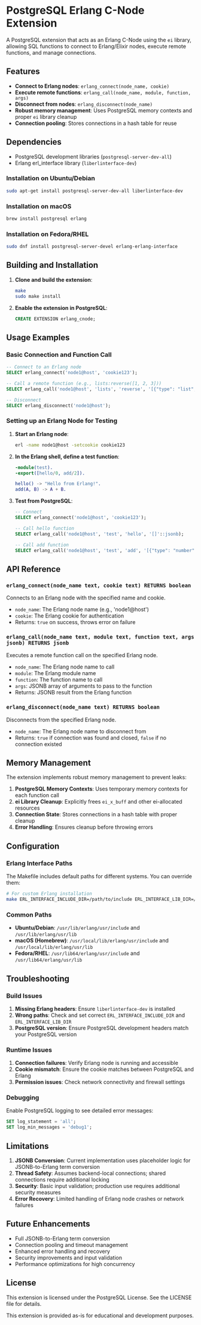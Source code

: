# PostgreSQL Erlang C-Node Extension

A PostgreSQL extension that acts as an Erlang C-Node using the `ei` library, allowing SQL functions to connect to Erlang/Elixir nodes, execute remote functions, and manage connections.

## Features

- **Connect to Erlang nodes**: `erlang_connect(node_name, cookie)`
- **Execute remote functions**: `erlang_call(node_name, module, function, args)`
- **Disconnect from nodes**: `erlang_disconnect(node_name)`
- **Robust memory management**: Uses PostgreSQL memory contexts and proper `ei` library cleanup
- **Connection pooling**: Stores connections in a hash table for reuse

## Dependencies

- PostgreSQL development libraries (`postgresql-server-dev-all`)
- Erlang erl_interface library (`liberlinterface-dev`)

### Installation on Ubuntu/Debian

```bash
sudo apt-get install postgresql-server-dev-all liberlinterface-dev
```

### Installation on macOS

```bash
brew install postgresql erlang
```

### Installation on Fedora/RHEL

```bash
sudo dnf install postgresql-server-devel erlang-erlang-interface
```

## Building and Installation

1. **Clone and build the extension**:
   ```bash
   make
   sudo make install
   ```

2. **Enable the extension in PostgreSQL**:
   ```sql
   CREATE EXTENSION erlang_cnode;
   ```

## Usage Examples

### Basic Connection and Function Call

```sql
-- Connect to an Erlang node
SELECT erlang_connect('node1@host', 'cookie123');

-- Call a remote function (e.g., lists:reverse([1, 2, 3]))
SELECT erlang_call('node1@host', 'lists', 'reverse', '[{"type": "list", "value": [1, 2, 3]}]'::jsonb);

-- Disconnect
SELECT erlang_disconnect('node1@host');
```

### Setting up an Erlang Node for Testing

1. **Start an Erlang node**:
   ```bash
   erl -name node1@host -setcookie cookie123
   ```

2. **In the Erlang shell, define a test function**:
   ```erlang
   -module(test).
   -export([hello/0, add/2]).
   
   hello() -> "Hello from Erlang!".
   add(A, B) -> A + B.
   ```

3. **Test from PostgreSQL**:
   ```sql
   -- Connect
   SELECT erlang_connect('node1@host', 'cookie123');
   
   -- Call hello function
   SELECT erlang_call('node1@host', 'test', 'hello', '[]'::jsonb);
   
   -- Call add function
   SELECT erlang_call('node1@host', 'test', 'add', '[{"type": "number", "value": 5}, {"type": "number", "value": 3}]'::jsonb);
   ```

## API Reference

### `erlang_connect(node_name text, cookie text) RETURNS boolean`

Connects to an Erlang node with the specified name and cookie.

- `node_name`: The Erlang node name (e.g., 'node1@host')
- `cookie`: The Erlang cookie for authentication
- Returns: `true` on success, throws error on failure

### `erlang_call(node_name text, module text, function text, args jsonb) RETURNS jsonb`

Executes a remote function call on the specified Erlang node.

- `node_name`: The Erlang node name to call
- `module`: The Erlang module name
- `function`: The function name to call
- `args`: JSONB array of arguments to pass to the function
- Returns: JSONB result from the Erlang function

### `erlang_disconnect(node_name text) RETURNS boolean`

Disconnects from the specified Erlang node.

- `node_name`: The Erlang node name to disconnect from
- Returns: `true` if connection was found and closed, `false` if no connection existed

## Memory Management

The extension implements robust memory management to prevent leaks:

1. **PostgreSQL Memory Contexts**: Uses temporary memory contexts for each function call
2. **ei Library Cleanup**: Explicitly frees `ei_x_buff` and other ei-allocated resources
3. **Connection State**: Stores connections in a hash table with proper cleanup
4. **Error Handling**: Ensures cleanup before throwing errors

## Configuration

### Erlang Interface Paths

The Makefile includes default paths for different systems. You can override them:

```bash
# For custom Erlang installation
make ERL_INTERFACE_INCLUDE_DIR=/path/to/include ERL_INTERFACE_LIB_DIR=/path/to/lib
```

### Common Paths

- **Ubuntu/Debian**: `/usr/lib/erlang/usr/include` and `/usr/lib/erlang/usr/lib`
- **macOS (Homebrew)**: `/usr/local/lib/erlang/usr/include` and `/usr/local/lib/erlang/usr/lib`
- **Fedora/RHEL**: `/usr/lib64/erlang/usr/include` and `/usr/lib64/erlang/usr/lib`

## Troubleshooting

### Build Issues

1. **Missing Erlang headers**: Ensure `liberlinterface-dev` is installed
2. **Wrong paths**: Check and set correct `ERL_INTERFACE_INCLUDE_DIR` and `ERL_INTERFACE_LIB_DIR`
3. **PostgreSQL version**: Ensure PostgreSQL development headers match your PostgreSQL version

### Runtime Issues

1. **Connection failures**: Verify Erlang node is running and accessible
2. **Cookie mismatch**: Ensure the cookie matches between PostgreSQL and Erlang
3. **Permission issues**: Check network connectivity and firewall settings

### Debugging

Enable PostgreSQL logging to see detailed error messages:

```sql
SET log_statement = 'all';
SET log_min_messages = 'debug1';
```

## Limitations

1. **JSONB Conversion**: Current implementation uses placeholder logic for JSONB-to-Erlang term conversion
2. **Thread Safety**: Assumes backend-local connections; shared connections require additional locking
3. **Security**: Basic input validation; production use requires additional security measures
4. **Error Recovery**: Limited handling of Erlang node crashes or network failures

## Future Enhancements

- Full JSONB-to-Erlang term conversion
- Connection pooling and timeout management
- Enhanced error handling and recovery
- Security improvements and input validation
- Performance optimizations for high concurrency

## License

This extension is licensed under the PostgreSQL License. See the LICENSE file for details.

This extension is provided as-is for educational and development purposes. 